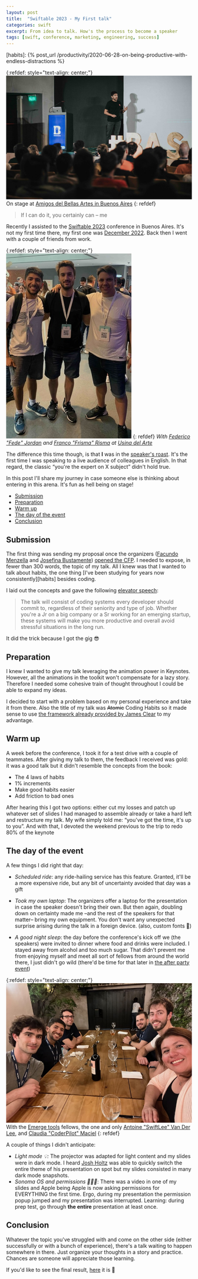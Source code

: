 ```yaml
---
layout: post
title:  "Swiftable 2023 - My First talk"
categories: swift
excerpt: From idea to talk. How's the process to become a speaker
tags: [swift, conference, marketing, engineering, success]
---
```


[arts]: https://amigosdelbellasartes.org.ar
[usina]: https://turismo.buenosaires.gob.ar/es/otros-establecimientos/usina-del-arte
[fede]: https://www.linkedin.com/in/federico-jordan
[frisma]: https://www.linkedin.com/in/franco-risma-49244849
[Swiftable 2022]: https://www.swiftable.co/2022
[Swiftable 2023]: https://www.swiftable.co
[emerge]: https://www.emergetools.com
[coderpilot]: https://www.swiftable.co/speakers/claudia-maciel/
[SwiftLee]: https://www.swiftable.co/speakers/antoine-vanderlee/
[speaker]: https://www.swiftable.co/speakers/mauricio-chirino/
[facu]: https://www.linkedin.com/in/facumenzella?
[jose]: https://www.linkedin.com/in/josefinabustamante
[elevator speech]: https://www.papercall.io/speakers/mauri/speaker_talks/255204-atomic-coding-habits
[opened the CFP]: https://www.swiftable.co/cfp
[atomic]: https://amzn.to/47aDr1m
[josh]: https://www.swiftable.co/speakers/josh-holtz/
[after]: https://twitter.com/MChirino89/status/1731378112829460783/
[talk]: https://www.youtube.com/watch?v=yDBZI9XK6Q4
[habits]: {% post_url /productivity/2020-06-28-on-being-productive-with-endless-distractions %} 

<!-- ------------ -->

{:refdef: style="text-align: center;"}
![dictionary](/assets/posts/17_swiftable/cover.jpeg)
On stage at [Amigos del Bellas Artes in Buenos Aires][arts]
{: refdef}


> If I can do it, you certainly can – me

Recently I assisted to the [Swiftable 2023] conference in Buenos Aires. It's not my first time there, my first one was [December 2022][Swiftable 2022]. Back then I went with a couple of friends from work.

{:refdef: style="text-align: center;"}
![dictionary](/assets/posts/17_swiftable/swiftable22.jpg)
{: refdef}
_With [Federico "Fede" Jordan][fede] and [Franco "Frisma" Risma][frisma] at [Usina del Arte][usina]_

The difference this time though, is that **I** was in the [speaker's roast][speaker]. It's the first time I was speaking to a live audience of colleagues in English. In that regard, the classic “you're the expert on X subject” didn't hold true. 

In this post I'll share my journey in case someone else is thinking about entering in this arena. It's fun as hell being on stage!

- [Submission](#submission)
- [Preparation](#preparation)
- [Warm up](#warm-up)
- [The day of the event](#the-day-of-the-event)
- [Conclusion](#conclusion)

## Submission

The first thing was sending my proposal once the organizers ([Facundo Menzella][facu] and [Josefina Bustamente][jose]) [opened the CFP]. I needed to expose, in fewer than 300 words, the topic of my talk. 
All I knew was that I wanted to talk about habits, the one thing [I've been studying for years now consistently][habits] besides coding. 

I laid out the concepts and gave the following [elevator speech]:

> The talk will consist of coding systems every developer should commit to, regardless of their seniority and type of job. Whether you're a Jr on a big company or a Sr working for an emerging startup, these systems will make you more productive and overall avoid stressful situations in the long run.

It did the trick because I got the gig 😎

## Preparation

I knew I wanted to give my talk leveraging the animation power in Keynotes. However, all the animations in the toolkit won't compensate for a lazy story. Therefore I needed some cohesive train of thought throughout I could be able to expand my ideas.

I decided to start with a problem based on my personal experience and take it from there. Also the title of my talk was ~~Atomic~~ Coding Habits so it made sense to use [the framework already provided by James Clear][atomic] to my advantage.

## Warm up

A week before the conference, I took it for a test drive with a couple of teammates. After giving my talk to them, the feedback I received was gold: it was a good talk but it didn't resemble the concepts from the book: 

- The 4 laws of habits
- 1% increments
- Make good habits easier
- Add friction to bad ones

After hearing this I got two options: either cut my losses and patch up whatever set of slides I had managed to assemble already or take a hard left and restructure my talk. My wife simply told me: “you've got the time, it's up to you”. And with that, I devoted the weekend previous to the trip to redo 80% of the keynote

## The day of the event

A few things I did right that day:

- _Scheduled ride_: any ride-hailing service has this feature. Granted, it'll be a more expensive ride, but any bit of uncertainty avoided that day was a gift

- _Took my own laptop_: The organizers offer a laptop for the presentation in case the speaker doesn't bring their own. But then again, doubling down on certainty made me –and the rest of the speakers for that matter– bring my own equipment. You don't want any unexpected surprise arising during the talk in a foreign device. (also, custom fonts 🎨)

- _A good night sleep_: the day before the conference's kick off we (the speakers) were invited to dinner where food and drinks were included. I stayed away from alcohol and too much sugar. That didn't prevent me from enjoying myself and meet all sort of fellows from around the world there, I just didn't go wild (there'd be time for that later in [the after party event][after])

{:refdef: style="text-align: center;"}
![dictionary](/assets/posts/17_swiftable/dinner.jpeg)
With the [Emerge tools][emerge] fellows, the one and only [Antoine "SwiftLee" Van Der Lee][SwiftLee], and [Claudia "CoderPilot" Maciel][coderpilot]
{: refdef}

A couple of things I didn't anticipate:

- _Light mode 💡:_ The projector was adapted for light content and my slides were in dark mode. I heard [Josh Holtz][josh] was able to quickly switch the entire theme of his presentation on spot but my slides consisted in many dark mode snapshots. 
- _Sonoma OS and permissions 🤦🏽‍♂️_: There was a video in one of my slides and Apple being Apple is now asking permissions for EVERYTHING the first time. Ergo, during my presentation the permission popup jumped and my presentation was interrupted. Learning: during prep test, go through **the entire** presentation at least once.

## Conclusion

Whatever the topic you've struggled with and come on the other side (either successfully or with a bunch of experience), there's a talk waiting to happen somewhere in there. Just organize your thoughts in a story and practice. Chances are someone will appreciate those learning.

If you'd like to see the final result, [here][talk] it is 🫣

